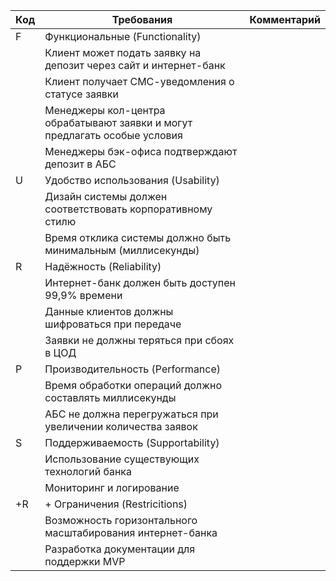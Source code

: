 | Код | Требования                                                                 | Комментарий |
|-----|----------------------------------------------------------------------------|-------------|
| F   | Функциональные (Functionality)                                             |             |
|     | Клиент может подать заявку на депозит через сайт и интернет-банк           |             |
|     | Клиент получает СМС-уведомления о статусе заявки                           |             |
|     | Менеджеры кол-центра обрабатывают заявки и могут предлагать особые условия |             |
|     | Менеджеры бэк-офиса подтверждают депозит в АБС                             |             |
| U   | Удобство использования (Usability)                                         |             |
|     | Дизайн системы должен соответствовать корпоративному стилю                 |             |
|     | Время отклика системы должно быть минимальным (миллисекунды)               |             |
| R   | Надёжность (Reliability)                                                   |             |
|     | Интернет-банк должен быть доступен 99,9% времени                           |             |
|     | Данные клиентов должны шифроваться при передаче                            |             |
|     | Заявки не должны теряться при сбоях в ЦОД                                  |             |
| P   | Производительность (Performance)                                           |             |
|     | Время обработки операций должно составлять миллисекунды                    |             |
|     | АБС не должна перегружаться при увеличении количества заявок               |             |
| S   | Поддерживаемость (Supportability)                                          |             |
|     | Использование существующих технологий банка                                |             |
|     | Мониторинг и логирование                                                   |             |
| +R  | + Ограничения (Restricitions)                                              |             |
|     | Возможность горизонтального масштабирования интернет-банка                 |             |
|     | Разработка документации для поддержки MVP                                  |             |
